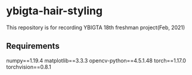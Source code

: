 # ybigta-hair-styling
This repository is for recording YBIGTA 18th freshman project(Feb, 2021)

## Requirements
numpy==1.19.4
matplotlib==3.3.3
opencv-python==4.5.1.48
torch==1.17.0
torchvision==0.8.1
